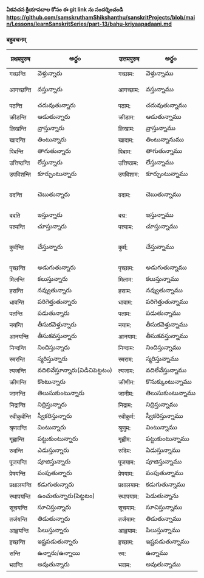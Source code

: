 
**ఏకవచన క్రియాపదాల కోసం ఈ git link ను సందర్శించండి 
https://github.com/samskruthamShikshanthu/sanskritProjects/blob/main/Lessons/learnSanskritSeries/part-13/bahu-kriyaapadaani.md**

 ### बहुवचनम् 
 प्रथमपुरुष | అర్థం | उत्तमपुरुष  | అర్థం | आज्ञा/प्रार्थना | అర్థం |
------------- | ------------- | ------------- | --------- | ------ | ------ |
गच्छन्ति | వెళ్తున్నారు | गच्छाम: | వెళ్తున్నాము | गच्छन्तु | వెళ్ళండి |
आगच्छन्ति | వస్తున్నారు | आगच्छाम: | వస్తున్నాము | आगच्छन्तु | రండి (as in లోపలికి రండి) |
पठन्ति | చదువుతున్నారు | पठाम: | చదువుతున్నాము | पठन्तु | చదవండి |
क्रीडन्ति |ఆడుతున్నారు | क्रीडाम: | ఆడుతున్నాము | क्रीडन्तु | ఆడండి |
लिखन्ति | వ్రాస్తున్నారు | लिखाम: | వ్రాస్తున్నాము | लिखन्तु | వ్రాయండి |
खादन्ति | తింటున్నారు | खादाम: | తింటున్నానుము | खादन्तु | తినండి |
पिबन्ति | తాగుతున్నారు | पिबाम: | తాగుతున్నాము | पिबन्तु | త్రాగండి |
उत्तिष्ठन्ति | లేస్తున్నారు | उत्तिष्ठाम: | లేస్తున్నాము | उत्तिष्ठन्तु | లేవండి |
उपविशन्ति | కూర్చుంటున్నారు | उपविशाम: | కూర్చుంటున్నాము | उपविशन्तु | కూర్చోండి |
वदन्ति | చెబుతున్నారు | वदाम: | చెబుతున్నాము | वदन्तु | చెప్పండి (as in సమాధానం చెప్పండి)
ददति | ఇస్తున్నారు | दद्म: | ఇస్తున్నాము | ददतु | ఇవ్వండి |
पश्यन्ति | చూస్తున్నారు | पश्याम: | చూస్తున్నాము | पश्यन्तु | చూడండి |
कुर्वन्ति | చేస్తున్నారు | कुर्म: | చేస్తున్నాము | कुर्वन्तु | చెయ్యండి (as in పని చెయ్యండి) 
पृच्छन्ति | అడుగుతున్నారు | पृच्छाम: | అడుగుతున్నాము | पृच्छन्तु | అడుగండి 
मिलन्ति | కలుస్తున్నారు | मिलाम: | కలుస్తున్నాము | मिलन्तु | కలువండి |
हसन्ति | నవ్వుతున్నారు | हसाम: | నవ్వుతున్నాము | हसन्तु | నవ్వండి |
धावन्ति | పరిగెత్తుతున్నారు | धावाम: | పరిగెత్తుతున్నాము | धावन्तु |పరిగెత్తండి |
पतन्ति | పడుతున్నారు| पताम: | పడుతున్నాము | पतन्तु | పడండి |
नयन्ति | తీసుకవెళ్తున్నారు | नयाम: | తీసుకవెళ్తున్నాము | नयन्तु | తెసుకవెళ్ళండి |
आनयन्ति | తీసుకవస్తున్నారు | आनयाम: | తీసుకవస్తున్నాము | आनयन्तु | తీసుకరండి 
निन्दन्ति | నిందిస్తున్నారు | निन्दाम: | నిందిస్తున్నాము | निन्दन्तु | నిందించండి 
स्मरन्ति |  స్మరిస్తున్నారు | स्मराम: | స్మరిస్తున్నాము | स्मरन्तु | స్మరించండి |
त्यजन्ति |  వదిలివేస్తూన్నారు(విడిచిపెట్టటం) | त्यजाम: | వదిలేవేస్తున్నాము | त्यजन्तु | వదిలివెయ్యండి |
क्रीणन्ति |  కొంటున్నారు | क्रीणीम: | కొనుక్కుంటున్నాము | क्रीणन्तु | కొనుక్కోండి |
जानन्ति | తెలుసుకుంటున్నారు | जानीम: | తెలుసుకుంటున్నాము | जानन्तु | తెలుసుకోండి |
निद्रान्ति | నిద్రిస్తున్నారు | निद्राम: | నిద్రిస్తున్నాము | निद्रान्तु | నిద్రపోండి |
स्वीकुर्वन्ति |  స్వీకరిస్తున్నారు | स्वीकुर्म: | స్వీకరిస్తున్నాము | स्वीकुर्वन्तु | స్వీకరించండి |
श्रृणवन्ति |  వింటున్నారు | श्रुणुम: | వింటున్నాము | श्रुण्वन्तु | వినండి |
गृह्णान्ति | పట్టుకుంటున్నారు | गृह्णीम: | పట్టుకుంటున్నాము | गृह्णवन्तु | పట్టుకోండి |
रुदन्ति | ఎడుస్తున్నారు | रुदिम: | ఏడుస్తున్నాము | रुदन्तु | ఏడ్చండి |
पूजयन्ति | పూజిస్తున్నారు | पूजयाम: | పూజిస్తున్నాము | पूजयन्तु | పూజించండి |
प्रेषयन्ति |  పంపుతున్నారు | प्रेषयाम: | పంపుతున్నాము | प्रेषयन्तु | పంపండి |
प्रक्षालयन्ति | కడుగుతున్నారు | प्रक्षालयाम: | కడుగుతున్నాము | प्रक्षालयन्तु | కడుగండి |
स्थापयन्ति | ఉంచుతున్నారు(పెట్టటం) | स्थापयाम: | పెడుతున్నాను | स्थापयन्तु | ఉంచండి |
सूचयन्ति | సూచిస్తున్నారు | सूचयाम: | సూచిస్తున్నాము | सूचयन्तु | సూచించండి |
तर्जयन्ति  | తిడుతున్నారు | तर्जयाम: | తిడుతున్నాము | तर्जयन्तु | తిట్టండి | 
आह्वयन्ति | పిలుస్తున్నారు | आह्वयाम: | పిలుస్తున్నాము | आह्वयन्तु | పిలువండి |
इच्छन्ति |  ఇష్టపడుతున్నారు | इच्छाम: | ఇష్టపడుతున్నాము | इच्छन्तु | ఇష్టపడండి |
सन्ति | ఉన్నారు/ఉన్నాయి | स्म: | ఉన్నాము | सन्तु | ఉండుండి
भवन्ति | అవుతున్నారు | भवाम: | అవుతున్నాము | भवन्तु | అవండి |